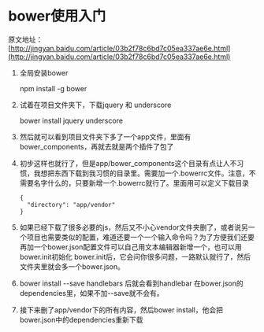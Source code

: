# bower使用入门
原文地址：[http://jingyan.baidu.com/article/03b2f78c6bd7c05ea337ae6e.html](http://jingyan.baidu.com/article/03b2f78c6bd7c05ea337ae6e.html)


1. 全局安装bower

	npm install -g bower

1. 试着在项目文件夹下，下载jquery 和 underscore
	
	bower install jquery underscore
	
3. 然后就可以看到项目文件夹下多了一个app文件，里面有bower_components，再就去就是两个插件了包了
4. 初步这样也就行了，但是app/bower_components这个目录有点让人不习惯，我想把东西下载到我习惯的目录里。需要加一个.bowerrc文件。注意，不需要名字什么的，只要新增一个.bowerrc就行了。里面用可以定义下载目录

	```
	{
	  "directory": "app/vendor"
	}	
	```
5. 如果已经下载了很多必要的js，然后又不小心vendor文件夹删了，或者说另一个项目也需要类似的配置，难道还要一个一个输入命令吗？为了方便我们还要再加一个bower.json配置文件可以自己用文本编辑器新增一个，也可以用bower.init初始化
bower.init后，它会问你很多问题，一路默认就行了，然后文件夹里就会多一个bower.json。

6. bower install --save handlebars 后就会看到handlebar 在bower.json的dependencies里，如果不加--save就不会有。

7. 接下来删了app/vendor下的所有内容，然后bower install，他会把bower.json中的dependencies重新下载